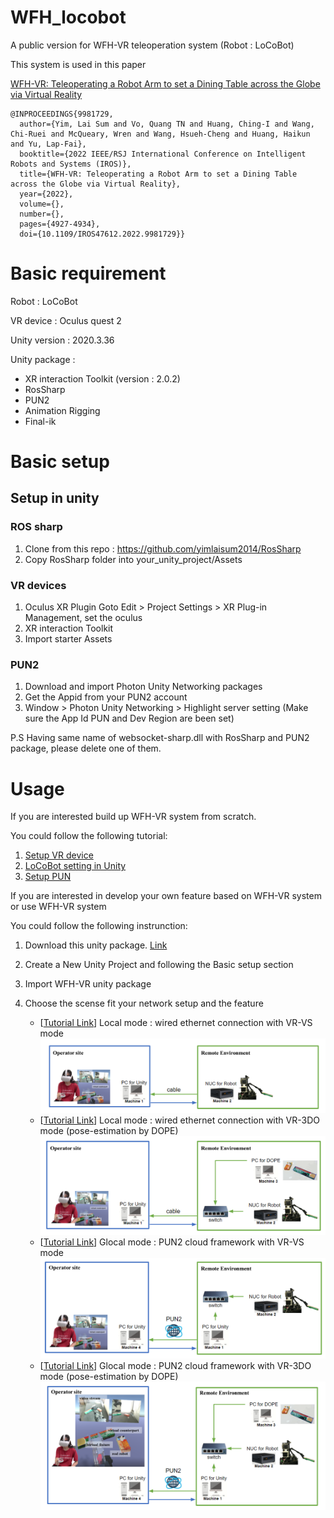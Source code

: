 # WFH_locobot
A public version for WFH-VR teleoperation system (Robot : LoCoBot)

This system is used in this paper 

[WFH-VR: Teleoperating a Robot Arm to set a Dining Table across the Globe via Virtual Reality](https://ieeexplore.ieee.org/stamp/stamp.jsp?tp=&arnumber=9981729)

```
@INPROCEEDINGS{9981729,
  author={Yim, Lai Sum and Vo, Quang TN and Huang, Ching-I and Wang, Chi-Ruei and McQueary, Wren and Wang, Hsueh-Cheng and Huang, Haikun and Yu, Lap-Fai},
  booktitle={2022 IEEE/RSJ International Conference on Intelligent Robots and Systems (IROS)}, 
  title={WFH-VR: Teleoperating a Robot Arm to set a Dining Table across the Globe via Virtual Reality}, 
  year={2022},
  volume={},
  number={},
  pages={4927-4934},
  doi={10.1109/IROS47612.2022.9981729}}
```

# Basic requirement 
Robot : LoCoBot

VR device : Oculus quest 2

Unity version : 2020.3.36

Unity package : 
- XR interaction Toolkit (version : 2.0.2)
- RosSharp 
- PUN2
- Animation Rigging
- Final-ik 

# Basic setup

##  Setup in unity
### ROS sharp
1. Clone from this repo : https://github.com/yimlaisum2014/RosSharp
2. Copy RosSharp folder into your_unity_project/Assets

### VR devices
1. Oculus XR Plugin
Goto Edit > Project Settings > XR Plug-in Management, set the oculus 
2. XR interaction Toolkit 
3. Import starter Assets

### PUN2
1. Download and import Photon Unity Networking packages
2. Get the Appid from your PUN2 account
3. Window >  Photon Unity Networking > Highlight server setting (Make sure the App Id PUN and Dev Region are been set)

P.S Having same name of websocket-sharp.dll with RosSharp and PUN2 package, please delete one of them.



# Usage 
If you are interested build up WFH-VR system from scratch.

You could follow the following tutorial:

1. [Setup VR device](Tutorial/S_setup_VR.md)
2. [LoCoBot setting in Unity](Tutorial/S_setup_locobot.md)
3. [Setup PUN](Tutorial/S_setup_PUN.md)

If you are interested in develop your own feature based on WFH-VR system or use WFH-VR system

You could follow the following instrunction: 

1. Download this unity package. [Link](https://drive.google.com/file/d/1kydMeaIZmJhMl7KHf5UtlN6aVfZTzvmk/view?usp=share_link)
2. Create a New Unity Project and following the Basic setup section
3. Import WFH-VR unity package
4. Choose the scense fit your network setup and the feature

    - [[Tutorial Link](Tutorial/P_Local_w_VS.md)] Local mode : wired ethernet connection with VR-VS mode 
    ![Global_w_VS.](Tutorial/Figures/local_w_vs.PNG)
    - [[Tutorial Link](Tutorial/P_Local_w_3DO.md)] Local mode : wired ethernet connection with VR-3DO mode (pose-estimation by DOPE) 
    ![Global_w_VS.](Tutorial/Figures/local_w_3do.PNG)
    - [[Tutorial Link](Tutorial/P_Global_w_VS.md)] Glocal mode : PUN2 cloud framework with VR-VS mode 
    ![Global_w_VS.](Tutorial/Figures/global_w_vs.PNG)
    - [[Tutorial Link](Tutorial/P_Global_w_3DO.md)] Glocal mode : PUN2 cloud framework with VR-3DO mode (pose-estimation by DOPE) 
    ![Global_w_VS.](Tutorial/Figures/global_w_3do.PNG)


